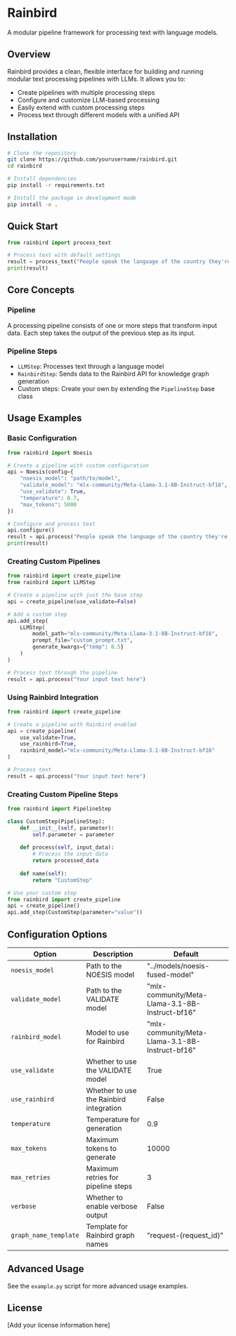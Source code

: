 # Rainbird

A modular pipeline framework for processing text with language models.

## Overview

Rainbird provides a clean, flexible interface for building and running modular text processing pipelines with LLMs. It allows you to:

- Create pipelines with multiple processing steps
- Configure and customize LLM-based processing
- Easily extend with custom processing steps
- Process text through different models with a unified API

## Installation

```bash
# Clone the repository
git clone https://github.com/yourusername/rainbird.git
cd rainbird

# Install dependencies
pip install -r requirements.txt

# Install the package in development mode
pip install -e .
```

## Quick Start

```python
from rainbird import process_text

# Process text with default settings
result = process_text("People speak the language of the country they're born in")
print(result)
```

## Core Concepts

### Pipeline

A processing pipeline consists of one or more steps that transform input data. Each step takes the output of the previous step as its input.

### Pipeline Steps

- `LLMStep`: Processes text through a language model
- `RainbirdStep`: Sends data to the Rainbird API for knowledge graph generation
- Custom steps: Create your own by extending the `PipelineStep` base class

## Usage Examples

### Basic Configuration

```python
from rainbird import Noesis

# Create a pipeline with custom configuration
api = Noesis(config={
    "noesis_model": "path/to/model",
    "validate_model": "mlx-community/Meta-Llama-3.1-8B-Instruct-bf16",
    "use_validate": True,
    "temperature": 0.7,
    "max_tokens": 5000
})

# Configure and process text
api.configure()
result = api.process("People speak the language of the country they're born in")
print(result)
```

### Creating Custom Pipelines

```python
from rainbird import create_pipeline
from rainbird import LLMStep

# Create a pipeline with just the base step
api = create_pipeline(use_validate=False)

# Add a custom step
api.add_step(
    LLMStep(
        model_path="mlx-community/Meta-Llama-3.1-8B-Instruct-bf16",
        prompt_file="custom_prompt.txt",
        generate_kwargs={"temp": 0.5}
    )
)

# Process text through the pipeline
result = api.process("Your input text here")
```

### Using Rainbird Integration

```python
from rainbird import create_pipeline

# Create a pipeline with Rainbird enabled
api = create_pipeline(
    use_validate=True,
    use_rainbird=True,
    rainbird_model="mlx-community/Meta-Llama-3.1-8B-Instruct-bf16"
)

# Process text
result = api.process("Your input text here")
```

### Creating Custom Pipeline Steps

```python
from rainbird import PipelineStep

class CustomStep(PipelineStep):
    def __init__(self, parameter):
        self.parameter = parameter
    
    def process(self, input_data):
        # Process the input data
        return processed_data
    
    def name(self):
        return "CustomStep"

# Use your custom step
from rainbird import create_pipeline
api = create_pipeline()
api.add_step(CustomStep(parameter="value"))
```

## Configuration Options

| Option | Description | Default |
|--------|-------------|---------|
| `noesis_model` | Path to the NOESIS model | "../models/noesis-fused-model" |
| `validate_model` | Path to the VALIDATE model | "mlx-community/Meta-Llama-3.1-8B-Instruct-bf16" |
| `rainbird_model` | Model to use for Rainbird | "mlx-community/Meta-Llama-3.1-8B-Instruct-bf16" |
| `use_validate` | Whether to use the VALIDATE model | True |
| `use_rainbird` | Whether to use the Rainbird integration | False |
| `temperature` | Temperature for generation | 0.9 |
| `max_tokens` | Maximum tokens to generate | 10000 |
| `max_retries` | Maximum retries for pipeline steps | 3 |
| `verbose` | Whether to enable verbose output | False |
| `graph_name_template` | Template for Rainbird graph names | "request-{request_id}" |

## Advanced Usage

See the `example.py` script for more advanced usage examples.

## License

[Add your license information here] 